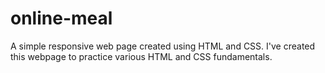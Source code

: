 # online-meal

A simple responsive web page created using HTML and CSS. I've created this webpage to practice various HTML and CSS fundamentals.
